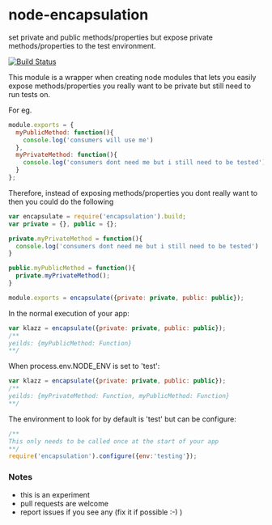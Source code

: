 # node-encapsulation
set private and public methods/properties but expose private methods/properties to the test environment.

[![Build Status](https://travis-ci.org/lwhiteley/node-encapsulation.svg?branch=master)](https://travis-ci.org/lwhiteley/node-encapsulation)

This module is a wrapper when creating node modules that lets you easily expose methods/properties you really want to be private but still need to run tests on.

For eg.

```js
module.exports = {
  myPublicMethod: function(){
    console.log('consumers will use me')
  },
  myPrivateMethod: function(){
    console.log('consumers dont need me but i still need to be tested')
  }
};
```

Therefore, instead of exposing methods/properties you dont really want to then you could do the following

```js
var encapsulate = require('encapsulation').build;
var private = {}, public = {};

private.myPrivateMethod = function(){
  console.log('consumers dont need me but i still need to be tested')
}

public.myPublicMethod = function(){
  private.myPrivateMethod();
}

module.exports = encapsulate({private: private, public: public});
```

In the normal execution of your app:

```js
var klazz = encapsulate({private: private, public: public});
/**
yeilds: {myPublicMethod: Function}
**/
```

When process.env.NODE_ENV is set to 'test':

```js
var klazz = encapsulate({private: private, public: public});
/**
yeilds: {myPrivateMethod: Function, myPublicMethod: Function}
**/
```

The environment to look for by default is 'test' but can be configure:
```js
/**
This only needs to be called once at the start of your app
**/
require('encapsulation').configure({env:'testing'});

```

### Notes
- this is an experiment
- pull requests are welcome
- report issues if you see any (fix it if possible :-) )
